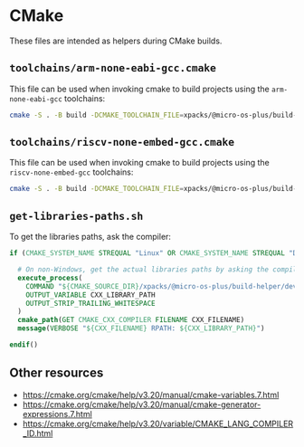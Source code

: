 # CMake

These files are intended as helpers during CMake builds.

## `toolchains/arm-none-eabi-gcc.cmake`

This file can be used when invoking cmake to build projects using
the `arm-none-eabi-gcc` toolchains:

```sh
cmake -S . -B build -DCMAKE_TOOLCHAIN_FILE=xpacks/@micro-os-plus/build-helper/cmake/toolchains/arm-none-eabi-gcc.cmake
```

## `toolchains/riscv-none-embed-gcc.cmake`

This file can be used when invoking cmake to build projects using
the `riscv-none-embed-gcc` toolchains:

```sh
cmake -S . -B build -DCMAKE_TOOLCHAIN_FILE=xpacks/@micro-os-plus/build-helper/cmake/toolchains/riscv-none-embed-gcc.cmake
```

## `get-libraries-paths.sh`

To get the libraries paths, ask the compiler:

```cmake
if (CMAKE_SYSTEM_NAME STREQUAL "Linux" OR CMAKE_SYSTEM_NAME STREQUAL "Darwin")

  # On non-Windows, get the actual libraries paths by asking the compiler.
  execute_process(
    COMMAND "${CMAKE_SOURCE_DIR}/xpacks/@micro-os-plus/build-helper/dev-scripts/get-libraries-paths.sh" ${CMAKE_CXX_COMPILER}
    OUTPUT_VARIABLE CXX_LIBRARY_PATH
    OUTPUT_STRIP_TRAILING_WHITESPACE
  )
  cmake_path(GET CMAKE_CXX_COMPILER FILENAME CXX_FILENAME)
  message(VERBOSE "${CXX_FILENAME} RPATH: ${CXX_LIBRARY_PATH}")

endif()
```
## Other resources

- <https://cmake.org/cmake/help/v3.20/manual/cmake-variables.7.html>
- <https://cmake.org/cmake/help/v3.20/manual/cmake-generator-expressions.7.html>
- <https://cmake.org/cmake/help/v3.20/variable/CMAKE_LANG_COMPILER_ID.html>
